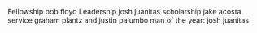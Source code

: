 Fellowship bob floyd
Leadership josh juanitas
scholarship jake acosta
service graham plantz and justin palumbo
man of the year: josh juanitas